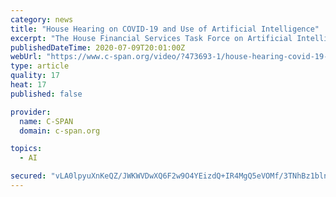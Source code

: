 ```yaml
---
category: news
title: "House Hearing on COVID-19 and Use of Artificial Intelligence"
excerpt: "The House Financial Services Task Force on Artificial Intelligence (AI) examined the use of AI technology to combat the coronavirus pandemic. Lawmakers and expert panelists also debated privacy concerns with using such technology."
publishedDateTime: 2020-07-09T20:01:00Z
webUrl: "https://www.c-span.org/video/?473693-1/house-hearing-covid-19-artificial-intelligence"
type: article
quality: 17
heat: 17
published: false

provider:
  name: C-SPAN
  domain: c-span.org

topics:
  - AI

secured: "vLA0lpyuXnKeQZ/JWKWVDwXQ6F2w9O4YEizdQ+IR4MgQ5eVOMf/3TNhBz1blnnknehswsWRw/8AacKagRLJ5CH+dzpp2XQ2Zl+Nz8ed5aRYet+X9ZsBhvi00ambPH/kXLJ+fLz2nzb3E6ngwp/INiSBrMrOa22+Mypsx0FVYHFuhxTfEmaa2dOHMZ+euDPfoBwhLQOG7nebgl8AbEmriA1YTe0T5zgWpycVdxTaJvLkyLaSElLWa+hb9r4/ASm3h8F0TET44UifTKov0ZHtfx8XSzBgxJWO8qfGb1DwhFuXxZwWKqbHdeQ29fMIZfg9D4AJSdM6KPO/PHGMONQxUug==;DWmvU0X/+aUdd+0NGkZ/8Q=="
---
```


